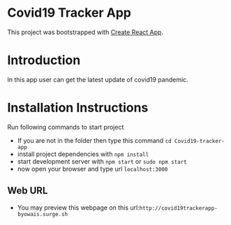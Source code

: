 # Covid19 Tracker App
This project was bootstrapped with [Create React App](https://github.com/facebookincubator/create-react-app).

# Introduction
In this app user can get the latest update of covid19 pandemic.

# Installation Instructions

Run following commands to start project

* If you are not in the folder then type this command `cd Covid19-tracker-app`
* install project dependencies with `npm install`
* start development server with `npm start` or `sudo npm start`
* now open your browser and type url `localhost:3000`

## Web URL
* You may preview this webpage on this url:`http://covid19trackerapp-byowais.surge.sh`
